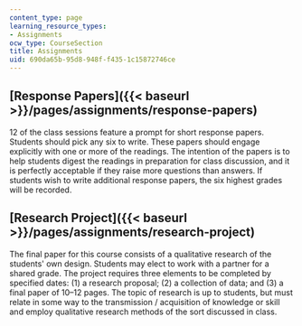 ```yaml
---
content_type: page
learning_resource_types:
- Assignments
ocw_type: CourseSection
title: Assignments
uid: 690da65b-95d8-948f-f435-1c15872746ce
---
```


[Response Papers]({{< baseurl >}}/pages/assignments/response-papers)
--------------------------------------------------------------------

12 of the class sessions feature a prompt for short response papers. Students should pick any six to write. These papers should engage explicitly with one or more of the readings. The intention of the papers is to help students digest the readings in preparation for class discussion, and it is perfectly acceptable if they raise more questions than answers. If students wish to write additional response papers, the six highest grades will be recorded.

[Research Project]({{< baseurl >}}/pages/assignments/research-project)
----------------------------------------------------------------------

The final paper for this course consists of a qualitative research of the students' own design. Students may elect to work with a partner for a shared grade. The project requires three elements to be completed by specified dates: (1) a research proposal; (2) a collection of data; and (3) a final paper of 10–12 pages. The topic of research is up to students, but must relate in some way to the transmission / acquisition of knowledge or skill and employ qualitative research methods of the sort discussed in class.